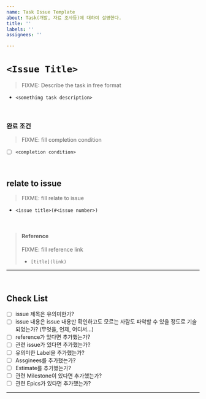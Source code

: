 ```yaml
---
name: Task Issue Template
about: Task(개발, 자료 조사등)에 대하여 설명한다.
title: ''
labels: ''
assignees: ''

---
```


# `<Issue Title>`

> FIXME: Describe the task in free format
* `<something task description>`

<br>

### 완료 조건
> FIXME: fill completion condition
- [ ] `<completion condition>`

<br> 

## relate to issue
> FIXME: fill  relate to issue
* `<issue title>(#<issue number>)`

<br>

> #### Reference
> FIXME: fill reference link
> * `[title](link)`

---

<br>

## Check List
- [ ] issue 제목은 유의미한가?
- [ ] issue 내용은 issue 내용만 확인하고도 모르는 사람도 파악할 수 있을 정도로 기술되었는가? (무엇을, 언제, 어디서...)
- [ ] reference가 있다면 추가했는가?
- [ ] 관련 issue가 있다면 추가했는가?
- [ ] 유의미한 Label을 추가했는가?
- [ ] Assginees를 추가했는가?
- [ ] Estimate를 추가했는가?
- [ ] 관련 Milestone이 있다면 추가했는가?
- [ ] 관련 Epics가 있다면 추가했는가?

---
